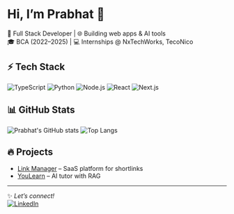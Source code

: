 # Hi, I’m Prabhat 👋

🚀 Full Stack Developer | 🌐 Building web apps & AI tools  
🎓 BCA (2022–2025) | 💻 Internships @ NxTechWorks, TecoNico  

## ⚡ Tech Stack
![TypeScript](https://img.shields.io/badge/-TypeScript-3178c6?logo=typescript&logoColor=white)
![Python](https://img.shields.io/badge/-Python-3776AB?logo=python&logoColor=white)
![Node.js](https://img.shields.io/badge/-Node.js-339933?logo=node.js&logoColor=white)
![React](https://img.shields.io/badge/-React-61DAFB?logo=react&logoColor=black)
![Next.js](https://img.shields.io/badge/-Next.js-000000?logo=next.js&logoColor=white)

## 📊 GitHub Stats
![Prabhat's GitHub stats](https://github-readme-stats.vercel.app/api?username=yourusername&show_icons=true&theme=radical)
![Top Langs](https://github-readme-stats.vercel.app/api/top-langs/?username=yourusername&layout=compact&theme=radical)

## 🔥 Projects
- [Link Manager](https://github.com/yourusername/link-manager) – SaaS platform for shortlinks
- [YouLearn](https://github.com/yourusername/youlearn) – AI tutor with RAG

---
✨ *Let’s connect!*  
[![LinkedIn](https://img.shields.io/badge/LinkedIn-blue?logo=linkedin&logoColor=white)](https://linkedin.com/in/yourusername)  
